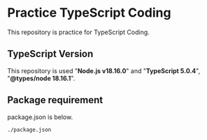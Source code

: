 # Practice TypeScript Coding

This repository is practice for TypeScript Coding.

## TypeScript Version

This repository is used "**Node.js v18.16.0**" and "**TypeScript 5.0.4**", "**@types/node 18.16.1**".

## Package requirement

package.json is below.

`./package.json`
